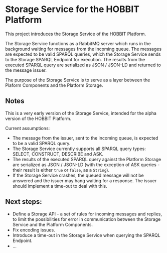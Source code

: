 # Storage Service for the HOBBIT Platform

This project introduces the Storage Service of the HOBBIT Platform.

The Storage Service functions as a RabbitMQ server which runs in the background waiting for messages from the incoming queue. The messages are expected to be valid SPARQL queries, which the Storage Service sends to the Storage SPARQL Endpoint for execution. The results from the executed SPARQL query are serialized as JSON / JSON-LD and returned to the message issuer.

The purpose of the Storage Service is to serve as a layer between the Plaform Components and the Platform Storage.

## Notes

This is a very early version of the Storage Service, intended for the alpha version of the HOBBIT Platform.

Current assumptions:

* The message from the issuer, sent to the incoming queue, is expected to be a valid SPARQL query.
* The Storage Service currently supports all SPARQL query types: SELECT, CONSTRUCT, DESCRIBE and ASK.
* The results of the executed SPARQL query against the Platform Storage are serialized as JSON / JSON-LD (with the exception of ASK queries - their result is either `true` or `false`, as a `String`).
* If the Storage Service crashes, the queued message will not be answered and the issuer may hang waiting for a response. The issuer should implement a time-out to deal with this.

## Next steps:

* Define a Storage API - a set of rules for incoming messages and replies, to limit the possibilities for error in communication between the Storage Service and the Platform Components.
* Fix encoding issues.
* Introduce a time-out in the Storage Service when querying the SPARQL Endpoint.
* ...
